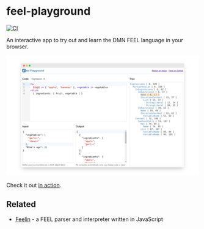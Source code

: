 # feel-playground

[![CI](https://github.com/nikku/feel-playground/actions/workflows/CI.yml/badge.svg)](https://github.com/nikku/feel-playground/actions/workflows/CI.yml)

An interactive app to try out and learn the DMN FEEL language in your browser.

[![FEEL playground screenshot](./docs/screenshot.png)](https://nikku.github.io/feel-playground)

Check it out [in action](https://nikku.github.io/feel-playground).


## Related

* [Feelin](https://github.com/nikku/feelin) - a FEEL parser and interpreter written in JavaScript
